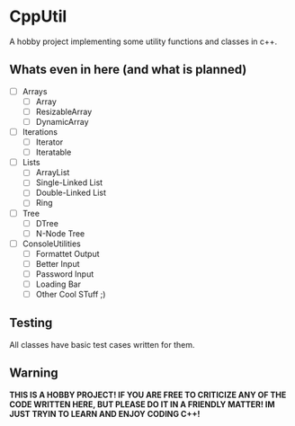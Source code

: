 # CppUtil

A hobby project implementing some utility functions and classes in c++.

## Whats even in here (and what is planned)

- [ ] Arrays
  - [ ] Array
  - [ ] ResizableArray
  - [ ] DynamicArray
- [ ] Iterations
  - [ ] Iterator
  - [ ] Iteratable
- [ ] Lists
  - [ ] ArrayList
  - [ ] Single-Linked List
  - [ ] Double-Linked List
  - [ ] Ring
- [ ] Tree
  - [ ] DTree
  - [ ] N-Node Tree
- [ ] ConsoleUtilities
  - [ ] Formattet Output
  - [ ] Better Input
  - [ ] Password Input
  - [ ] Loading Bar
  - [ ] Other Cool STuff ;)

## Testing

All classes have basic test cases written for them.

## Warning

**THIS IS A HOBBY PROJECT! IF YOU ARE FREE TO CRITICIZE ANY OF THE CODE WRITTEN HERE, BUT PLEASE DO IT IN A FRIENDLY MATTER! IM JUST TRYIN TO LEARN AND ENJOY CODING C++!**